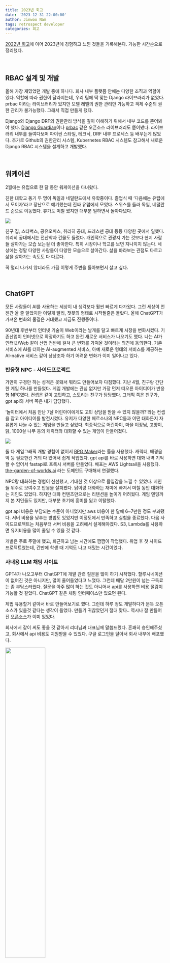 ```yaml
---
title: 2023년 회고
date: '2023-12-31 22:00:00'
author: Jinwoo Nam
tags: retrospect developer
categories: 회고
---
```


[2022년 회고](https://devnjw.github.io/retrospect/2022/)에 이어 2023년에 경험하고 느낀 것들을 기록해본다. 가능한 시간순으로 정리했다.

<br>

## RBAC 설계 및 개발

올해 가장 재밌었던 개발 중에 하나다. 회사 내부 플랫폼 안에는 다양한 조직과 역할이 있다. 역할에 따라 권한이 달라지는데, 우리 팀에 딱 맞는 Django 라이브러리가 없었다. prbac 이라는 라이브러리가 있지만 모델 레벨의 권한 관리만 가능하고 객체 수준의 권한 관리가 불가능했다. 그래서 직접 만들게 됐다.

Django와 Django DRF의 권한관리 방식을 깊이 이해하기 위해서 내부 코드를 뜯어봐야 했다. [Django Guardian](https://github.com/django-guardian/django-guardian)이나 [prbac](https://github.com/dimagi/django-prbac) 같은 오픈소스 라이브러리도 뜯어봤다. 라이브러리 내부를 들여다보며 파이썬 스타일, 테크닉, DRF 내부 프로세스 등 배우는게 많았다. 추가로 Github의 권한관리 시스템, Kubernetes RBAC 시스템도 참고해서 새로운 Django RBAC 시스템을 설계하고 개발했다.

<br>

## 워케이션

2월에는 유럽으로 한 달 동안 워케이션을 다녀왔다.

친한 대학교 동기 두 명이 독일과 네덜란드에서 유학중이다. 졸업식 때 ‘다음에는 유럽에서 모이자’라고 장난으로 얘기했는데 진짜 유럽에서 모였다. 스위스를 들러 독일, 네덜란드 순으로 이동했다. 휴가도 며칠 썼지만 대부분 일하면서 돌아다녔다.

<img src="europe.png"><br>

친구 집, 스타벅스, 공유오피스, 취리히 공대, 드레스덴 공대 등등 다양한 곳에서 일했다. 취리히 공대에서는 전산학과 건물도 들렀다. 개인적으로 관광지 가는 것보다 현지 사람들 살아가는 모습 보는걸 더 좋아한다. 특히 시장이나 학교를 보면 지나치지 않는다. 세상에는 정말 다양한 사람들이 다양한 모습으로 살아간다. 삶을 바라보는 관점도 다르고 삶을 살아가는 속도도 다 다르다.

꼭 멀리 나가지 않더라도 가끔 이렇게 주변을 돌아보면서 살고 싶다.

<br>

## ChatGPT

모든 사람들이 AI를 사용하는 세상이 내 생각보다 훨씬 빠르게 다가왔다. 그런 세상이 언젠간 올 줄 알았지만 이렇게 빨리, 챗봇의 형태로 시작될줄은 몰랐다. 올해 ChatGPT가 가져온 변화의 물결은 거대했고 지금도 진행중이다.

90년대 후반부터 인터넷 기술이 Web이라는 날개를 달고 빠르게 시장을 변화시켰다. 기존산업이 인터넷으로 확장하기도 하고 완전 새로운 서비스가 나오기도 했다. 나는 AI가 인터넷/Web 같이 산업 전반에 걸쳐 큰 변화를 가져올 것이라는 의견에 동의한다. 기존 서비스에 AI를 더하는 AI-augmented 서비스, 아예 새로운 형태의 서비스를 제공하는 AI-native 서비스 같이 상상조차 하기 어려운 변화가 이미 일어나고 있다.

### 반응형 NPC - 사이드프로젝트

가만히 구경만 하는 성격은 못돼서 뭐라도 만들어보자 다짐했다. 지난 4월, 친구랑 간단한 게임 하나를 만들었다. 게임 개발에는 관심 없지만 가장 먼저 떠오른 아이디어가 반응형 NPC였다. 컨셉은 같이 고민하고, 스토리는 친구가 담당했다. 그래픽 쪽은 친구가, gpt api와 서버 쪽은 내가 담당했다.

‘놀이터에서 처음 만난 7살 어린아이에게도 고민 상담을 받을 수 있지 않을까?’라는 컨셉을 잡고 아이디어를 발전시켰다. 유저가 다양한 페르소나의 NPC들과 어떤 대화든지 자유롭게 나눌 수 있는 게임을 만들고 싶었다. 최종적으로 어린아이, 마을 이장님, 고양이, 닭, 1000살 나무 등의 캐릭터와 대화할 수 있는 게임이 만들어졌다.

<img src="npc.png">

둘 다 게임그래픽 개발 경험이 없어서 [RPG Maker](https://en.wikipedia.org/wiki/RPG_Maker)라는 툴을 사용했다. 캐릭터, 배경음악 등 필요한건 거의 다 있어서 쉽게 작업했다. gpt api를 바로 사용하면 대화 내역 기억할 수 없어서 fastapi로 프록시 서버를 만들었다. 배포는 AWS Lightsail을 사용했다. [the-garden-of-worlds.ai](http://the-garden-of-worlds.ai) 라는 도메인도 구매해서 연결했다.

NPC랑 대화하는 경험이 신선했고, 기대한 것 이상으로 몰입감을 느낄 수 있었다. 지인들 위주로 보여주고 반응을 살펴봤다. 닭이랑 대화하는 재미에 빠져서 며칠 동안 대화하는 지인도 있었다. 하지만 대화 컨텐츠만으로는 리텐션을 높이기 어려웠다. 게임 엔딩까지 본 지인들도 있지만, 대부분 초기에 흥미를 잃고 이탈했다.

gpt api 비용은 부담되는 수준이 아니었지만 aws 비용이 한 달에 6~7만원 정도 부과됐다. 서버 비용을 낮추는 방법도 있었지만 이정도에서 만족하고 실험을 종료했다. 다음 사이드프로젝트는 처음부터 서버 비용을 고려해서 설계해야겠다. S3, Lambda를 사용하면 유지비용을 많이 줄일 수 있을 것 같다.

개발은 주로 주말에 했고, 퇴근하고 남는 시간에도 짬짬이 작업했다. 취업 후 첫 사이드프로젝트였는데, 간만에 학생 때 기억도 나고 재밌는 시간이었다.

### 사내용 LLM 채팅 사이트

GPT4가 나오고부터 ChatGPT에 개발 관련 질문을 많이 하기 시작했다. 할루시네이션이 없어진 것은 아니지만, 많이 줄어들었다고 느꼈다. 그런데 매달 2만원이 넘는 구독료는 좀 부담스러웠다. 질문을 아주 많이 하는 것도 아니어서 api를 사용하면 비용 절감이 가능할 것 같았다. ChatGPT 같은 채팅 인터페이스만 있으면 된다.

제법 유용할거 같아서 바로 만들어보기로 했다. 그런데 하루 정도 개발하다가 문득 오픈소스가 있을것 같다는 생각이 들었다. 만들기 귀찮았던거 절대 맞다.. 역시나 잘 만들어진 [오픈소스](https://github.com/mckaywrigley/chatbot-ui)가 이미 있었다.

회사에서 같이 써도 좋을 것 같아서 리더님과 대표님께 말씀드렸다. 흔쾌히 승인해주셨고, 회사에서 api 비용도 지원받을 수 있었다. 구글 로그인을 달아서 회사 내부에 배포했다.

<img src="chatin.png" width="50%">

오픈 직후 사내 10% 정도의 직원분들이 매일 사용해주셨다. 그 후 요청이 있어서 Bard, AutoGPT 등의 모델도 추가했다. 프론트엔드 개발자 한 분이 합류하셔서 같이 function call 기능을 이용한 플러그인 인터페이스도 개발했다. 최근에는 회사 자체 LLM Solar도 추가되었고, 사용률이 20%까지 올라왔다. 현재는 LLM Demo 페이지로 역할이 확장되어서 다른 팀에 오너십을 넘겨드렸다.

회사에 도움이 되는 도구를 직접 제안하고 구축해서 좋은 반응까지 얻어서 뿌듯했다.

<br>

## 해커톤 멘토링

7월에는 모교에서 열린 AI 서비스 개발 [해커톤](https://hguhackathon.com/)에 멘토로 참여했다. 처음에는 멘토링을 하기에는 경력이 짧다고 생각해서 망설였다. 하지만 AI 서비스가 주제라면 나눌 수 있는 이야기가 있을 것 같아서 참여했다. 대학생 해커톤 특유의 산뜻한 에너지를 얻어 가고 싶은 마음도 있었다.

<img src="hackathon.png">

해커톤 참가팀들은 푸드, 헬스, 교육 등 다양한 분야의 문제에 접근했다. 재밌는 아이디어가 많았다. 내가 요즘 관심 갖고 있는 미디어 중독 문제를 해결하려는 팀도 있었다. 해결 방법도 기발해서 같이 개발하고 싶다는 생각까지 들었다.

활용하는 AI가 GPT로 쏠리진 않을까 하는 걱정도 있었는데 기우였다. LLM 말고도 OCR, Vision, 추천시스템 등 다양한 모델이 사용되었다. 물론 해커톤 특성상 프로토타입 개발이 목표이고, 주로 api가 사용되기 때문에 웬만하면 모델을 직접 만들진 않는다.

주로 개발 관련된 질문이 많았다. 디버깅 관련 질문은 직접 해봐야 알 수 있어서 답변하지 못한 것도 있었다. 해커톤에서는 개발 완성도도 중요하지만 프로토타입 수준에서 어떻게 더 발전시킬지 계획을 세우는 것도 중요하다. MLOps 경험을 바탕으로 프로덕션 레벨의 서비스를 만들기 위해 고려할 것들을 조언 드릴 수 있었다.

마지막으로 진로 관련된 대화도 나눴다. 학생 때 고민했던 것들을 떠올리며 조언을 드리긴 했지만, 사실 지금도 1년 뒤에 뭘 하고 있을지 상상이 안 된다 하하. 겸손한 마음으로 성실히 살자.

<br>

## 팀 이동

7월 말에는 팀을 이동했다. 사내용 AI 학습 플랫폼을 만드는 팀에서 외부용 경진대회 플랫폼을 만드는 팀으로 이동했다. 외부 사용자들을 만날 수 있어서 기대됐다. 12월까지 레거시 코드를 걷어내고 유지보수하기 좋게 리팩토링하는 작업이 팀의 주요 목표였다.

### AWS CDK, CodePipeline

팀 이동 후 가장 먼저 했던 것은 개발 환경을 개선하는 작업이다. 초기에 개발 환경을 잘 구축해둬야 운영에 힘을 덜 들이고, 더 중요한 작업에 집중할 수 있다.

초기 설계부터 주도적으로 참여하며 많이 배울 수 있는 경험이었다. 바쁜 일정이었지만 리더님과 계속 리뷰 주고받으며 코드 퀄리티는 타협하지 않으려고 노력했다.

인프라 관리를 위해 AWS CDK를 도입했다. 다른 IaC 툴도 많지만, 회사에 아마존에서 오신 시니어 개발자분들이 있어서 자연스럽게 CDK를 사용했다. 실제로 도움을 많이 받았다. 자원을 하나씩 이동해서 지금은 모든 AWS 자원을 코드로 관리하고 있다.

AWS CodePipeline을 이용해서 배포 자동화 환경도 구축했다. Github Actions도 사용했는데, 코드 테스트와 스타일 체크 정도에 활용한다. 기회가 되면 우리 팀의 배포 시스템에 대해 따로 자세히 정리해보면 좋을 것 같다.

### 레거시 코드 리팩토링

경진대회 플랫폼은 회사에서 가장 오래전에 만들어진 제품이다. 지금까지는 이 플랫폼을 전담하는 팀이 없었는데 유지보수가 점점 어려워져서 이번에 전담팀이 만들어졌다.

세월의 흔적과 그동안의 긴박함이 느껴지는 코드였다. 하나의 함수나 클래스가 너무 많은 역할을 담당하고 있었고 의존관계가 엉켜있었다. 작은 기능 하나를 수정하려고 해도 신경 써야 하는 부분이 너무 많았다.

DRF스럽게 api를 추상화하고 view에 몰려 있던 서비스 로직을 적절히 serializer, model로 분산했다. ‘Fat models, skinny views' 스타일로 변경했다. 10초가 넘게 걸리는 api도 있었는데, join 순서를 변경해서 1초 이하로 줄이는 작업도 진행했다. 어드민 페이지 기능을 강화해서 운영 부담을 줄였다.

프론트 단에서는 먼저 불필요한 기능들을 쳐내고 최소한의 기능만 남겼다. 재사용할 함수들을 따로 분리하고, 함수 하나가 너무 많은 역할을 하지 않도록 분리했다. api 호출 시점을 늦춰서 로딩 시간과 서버 부하도 개선했다.

클린한 코드의 중요성을 몸소 깨달을 수 있는 경험이었다. 아직 개선할 부분도 많이 남아 있다. 리팩토링에 끝은 없는 것 같다. 시간이 지나면 엔트로피가 증가하고, 내 방이 더러워지는 것처럼, 모든 코드는 주기적으로 리팩토링이 필요한 것 같다.

<br>

## 블로그

12월에는 블로그를 다시 시작했다.

지난 2년 동안 배운 것도 많지만 휘발되는 것도 많았다. 그리고 요즘 숏폼 컨텐츠를 많이 소비하면서 점점 정보처리능력이 떨어진다고 느낀다. 따로 시간을 내서 읽고 쓰는 노력을 하지 않으면 바보가 될 것만 같다. 앞으로 새롭게 배운 것들이나 서평 같은 것들을 종종 적어보려고 한다.

새로운 마음으로 블로그도 새로 만들었다. 블로그를 다시 시작한 더 자세한 이유는 [첫 번째 글](https://devnjw.github.io/why-i-started-blog-again/)에 적어뒀다.

<br>

## 커리어 고민

### 둥글둥글한 개발자

취업한 게 엊그제 같은데 벌써 2년이라는 시간이 지났다. 감사하게도 짧은 시간 동안 다양한 경험을 했다. 개발자라는 1차 전직은 무사히 시작한 것 같다. 요즘은 다음 스텝을 어떻게 해야할지 고민 중이다. 계속해서 풀스택으로 두루두루 역량을 쌓아갈지, 아니면 백엔드나 MLOps로 방향을 정하고 뾰족한 역량을 키워야 할지 고민된다.

취업 전에도 그랬고 지금도 그렇고 나는 엔드유저랑 가깝게 일하는게 재밌는 것 같다. 그렇지만 AI가 얼마나 강력한 도구인지 알기 때문에 AI와도 가깝게 지내고 싶다. 계속 둘 다 가깝게 지낼 수 있을까

### 1인 개발자

최근에는 1인 개발자의 시대가 시작됐다는 생각을 많이 한다. 개발은 점점 쉬워지고 있고 클라우드 서비스도 계속 발전하고 있다. 개발자가 기획 능력을 갖춘다면 혼자서도 좋은 프로덕트를 만들고 유지보수 할 수 있을 것 같다. 실제로 그런 [사례](https://maily.so/josh)들이 많이 나오고 있다.

1인 개발자가 아니더라도 기획 능력(문제 정의 능력, 주인 의식)은 중요한 것 같다. 시장이 점점 더 빠르게 변화하고 있다. 변화에 뒤쳐지지 않으려면 더 많은 조직원이 능동적으로 사고해야 하지 않을까.

<br>

## 2023 잔디 리포트

<img src="jandi.png">

<br>

## 2024 목표
- 내 나이만큼, 책 27권 읽기
- 내 나이만큼, 글 27개 쓰기
- 사이드프로젝트로 10원이라도 벌어보기


```toc
```
